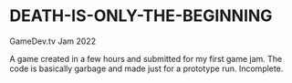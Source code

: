 # DEATH-IS-ONLY-THE-BEGINNING
GameDev.tv Jam 2022

A game created in a few hours and submitted for my first game jam.
The code is basically garbage and made just for a prototype run.
Incomplete.
